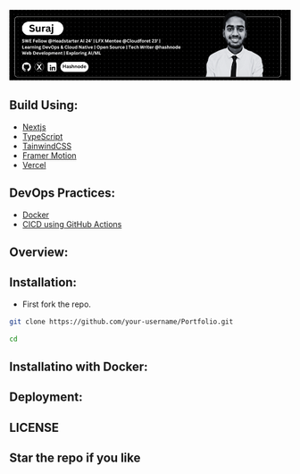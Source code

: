 ![My portfolio website](./public/My-Portfolio-GitHub-README-banner.png)

## Build Using:

- [Nextjs]()
- [TypeScript]()
- [TainwindCSS]()
- [Framer Motion]()
- [Vercel]()

## DevOps Practices:

- [Docker]()
- [CICD using GitHub Actions]()

## Overview:

## Installation:

- First fork the repo.

```bash
git clone https://github.com/your-username/Portfolio.git

```

```bash
cd
```

## Installatino with Docker:

## Deployment:

## LICENSE

## Star the repo if you like
